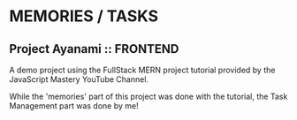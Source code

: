 <h1>MEMORIES / TASKS</h1>
<h2>Project Ayanami :: FRONTEND</h2> 
<p>A demo project using the FullStack MERN project tutorial provided by the JavaScript Mastery YouTube Channel. </p>
<p>While the 'memories' part of this project was done with the tutorial, the Task Management part was done by me!</p>
